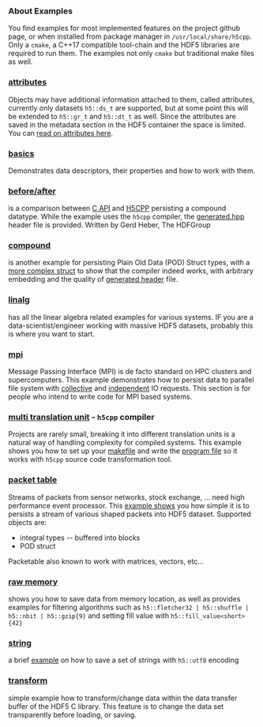 ### About Examples
You find examples for most implemented features on the project github page, or when installed from package manager in `/usr/local/share/h5cpp`. Only a `cmake`, a C++17 compatible tool-chain and the HDF5 libraries are required to run them. The examples not only `cmake` but traditional make files as well.


### [attributes][10]
Objects may have additional information attached to them, called attributes, currently only datasets `h5::ds_t` are supported, but at some point this will be extended to `h5::gr_t` and `h5::dt_t` as well. Since the attributes are saved in the metadata section in the HDF5 container the space is limited. You can [read on attributes here][101].

### [basics][11]
Demonstrates data descriptors, their properties and how to work with them.

### [before/after][12]
is a comparison between [C API][13] and [H5CPP][14] persisting a compound datatype. While the example uses the `h5cpp` compiler, the [generated.hpp][15] header file is provided. Written by Gerd Heber, The HDFGroup


### [compound][16]
is another example for persisting Plain Old Data (POD) Struct types, with a [more complex struct][17] to show that the compiler indeed works, with arbitrary embedding and the quality of [generated header][18] file.

### [linalg][19]
has all the linear algebra related examples for various systems. IF you are a data-scientist/engineer working with massive HDF5 datasets, probably this is where you want to start.

### [mpi][20]
Message Passing Interface (MPI) is de facto standard on HPC clusters and supercomputers. This example demonstrates how to persist data to parallel file system with [collective][21] and [independent][22] IO requests. This section is for people who intend to write code for MPI based systems.

### [multi translation unit][23] - `h5cpp` compiler
Projects are rarely small, breaking it into different translation units is a natural way of handling complexity for compiled systems. This example shows you how to set up your [makefile][24] and write the [program file][25] so it works with `h5cpp` source code transformation tool.


### [packet table][26]
Streams of packets from sensor networks, stock exchange, ... need high performance event processor. This [example shows][27] you how simple it is to persists a stream of various shaped packets into HDF5 dataset. Supported objects are:

* integral types -- buffered into blocks
* POD struct 

Packetable also known to work with matrices, vectors, etc...

### [raw memory][28]
shows you how to save data from memory location, as well as provides examples for filtering algorithms such as
`h5::fletcher32 | h5::shuffle | h5::nbit | h5::gzip{9}` and setting fill value with `h5::fill_value<short>{42}`


### [string][29]
a brief [example][30] on how to save a set of strings with `h5::utf8` encoding


### [transform][31]
simple example how to transform/change data within the data transfer buffer of the HDF5 C library. This feature is 
to change the data set transparently before loading, or saving.

[10]: https://github.com/steven-varga/h5cpp/tree/master/examples/attributes
[11]: https://github.com/steven-varga/h5cpp/tree/master/examples/basics
[12]: https://github.com/steven-varga/h5cpp/tree/master/examples/before-after
[13]: https://github.com/steven-varga/h5cpp/blob/master/examples/before-after/compound.c
[14]: https://github.com/steven-varga/h5cpp/blob/master/examples/before-after/compound.cpp
[15]: https://github.com/steven-varga/h5cpp/blob/master/examples/before-after/generated.h
[16]: https://github.com/steven-varga/h5cpp/tree/master/examples/compound
[17]: https://github.com/steven-varga/h5cpp/blob/master/examples/compound/struct.h
[18]: https://github.com/steven-varga/h5cpp/blob/master/examples/compound/generated.h
[19]: https://github.com/steven-varga/h5cpp/tree/master/examples/linalg
[20]: https://github.com/steven-varga/h5cpp/tree/master/examples/mpi
[21]: https://github.com/steven-varga/h5cpp/blob/master/examples/mpi/collective.cpp
[22]: https://github.com/steven-varga/h5cpp/blob/master/examples/mpi/independent.cpp
[23]: https://github.com/steven-varga/h5cpp/tree/master/examples/multi-tu
[24]: https://github.com/steven-varga/h5cpp/blob/master/examples/multi-tu/Makefile
[25]: https://github.com/steven-varga/h5cpp/blob/master/examples/multi-tu/tu_01.cpp
[26]: https://github.com/steven-varga/h5cpp/tree/master/examples/packet-table
[27]: https://github.com/steven-varga/h5cpp/blob/master/examples/packet-table/packettable.cpp
[28]: https://github.com/steven-varga/h5cpp/tree/master/examples/raw_memory
[29]: https://github.com/steven-varga/h5cpp/blob/master/examples/string
[30]: https://github.com/steven-varga/h5cpp/blob/master/examples/string/string.cpp
[31]: https://github.com/steven-varga/h5cpp/tree/master/examples/transform
[32]: https://github.com/steven-varga/h5cpp/blob/master/examples/transform/transform.cpp




[101]: http://davis.lbl.gov/Manuals/HDF5-1.8.7/UG/13_Attributes.html
